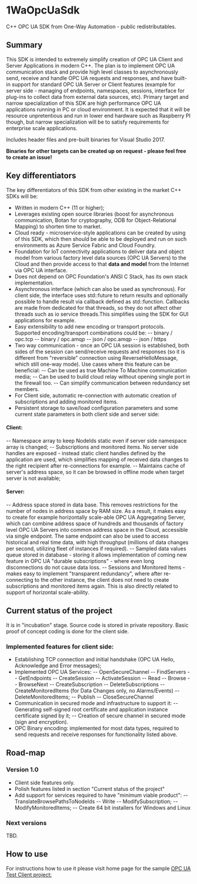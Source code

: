 # 1WaOpcUaSdk
C++ OPC UA SDK from One-Way Automation - public redistributables.

## Summary
This SDK is intended to extremely simplify creation of OPC UA Client and Server Applications in modern C++. The plan is to implement OPC UA communication stack and provide high level classes to asynchronously send, receive and handle OPC UA requests and responses, and have built-in support for standard OPC UA Server or Client features (example for server side - managing of endpoints, namespaces, sessions, interface for plug-ins to collect data from external data sources, etc). Primary target and narrow specialization of this SDK are high performance OPC UA applications running in PC or cloud environment. It is expected that it will be resource unpretentious and run in lower end hardware such as Raspberry PI though, but narrow specialization will be to satisfy requirements for enterprise scale applications.

Includes header files and pre-built binaries for Visual Studio 2017.

**Binaries for other targets can be created up on request - please feel free to create an issue!**

## Key differentiators
The key differentiators of this SDK from other existing in the market C++ SDKs will be:

 - Written in modern C++ (11 or higher);
 - Leverages existing open source libraries (boost for asynchronous communication, Botan for cryptography, ODB for Object-Relational Mapping)  to shorten time to market.
 - Cloud ready - microservice-style applications can be created by using of this SDK, which then should be able to be deployed and run on such environments as Azure Service Fabric and Cloud Foundry. 
- Foundation for IoT connectivity applications to deliver data and object model from various factory level data sources (OPC UA Servers) to the Cloud and then provide access to that **data and model** from the Internet via OPC UA interface.
- Does not depend on OPC Foundation's ANSI C Stack, has its own stack implementation.
- Asynchronous interface (which can also be used as synchronous). For client side, the interface uses std::future to return results and optionally possible to handle result via callback defined as std::function. Callbacks are made from dedicated for that threads, so they do not affect other threads such as io service threads.This simplifies using the SDK for GUI applications for example.
- Easy extensibility to add new encoding or transport protocols. Supported encoding/transport combinations could be:
-- binary / opc.tcp
-- binary / opc.amqp
-- json / opc.amqp
-- json / https
- Two way communication - once an OPC UA session is established, both sides of the session can send/receive requests and responses (so it is different from "reversible" connection using ReverseHelloMessage, which still one-way mode). Use cases where this feature can be beneficial:
-- Can be used as true Machine To Machine communication media;
-- Can be used to build cloud relay without opening single port in the firewall too.
-- Can simplify communication between redundancy set members.
- For Client side, automatic re-connection with automatic creation of subscriptions and adding monitored items. 
- Persistent storage to save/load configuration parameters and some current state parameters in both client side and server side:
#### Client: 
-- Namespace array to keep NodeIds static even if server side namespace array is changed;
-- Subscriptions and monitored items. No server side handles are exposed - instead static client handles defined by the application are used, which simplifies mapping of received data changes to the right recipient after re-connections for example.
-- Maintains cache of server's address space, so it can be browsed in offline mode when target server is not available;
#### Server:
-- Address space stored in data base. This removes restrictions for the number of nodes in address space by RAM size. As a result, it makes easy to create for example horizontally scale-able OPC UA Aggregating Server, which can combine address space of hundreds and thousands of factory level OPC UA Servers into common address space in the Cloud, accessible via single endpoint. The same endpoint can also be used to access historical and real time data, with high throughput (millions of data changes per second, utilizing fleet of instances if required).
-- Sampled data values queue stored in database - storing it allows implementation of coming new feature in OPC UA "durable subscriptions" - where even long disconnections do not cause data loss.
-- Sessions and Monitored Items - makes easy to implement "transparent redundancy", where after re-connecting to the other instance, the client does not need to create subscriptions and monitored items again. This is also directly related to support of horizontal scale-ability.
## Current status of the project
It is in "incubation" stage. Source code is stored in private repository. Basic proof of concept coding is done for the client side.
### Implemented features for client side:
- Establishing TCP connection and initial handshake (OPC UA Hello, Acknowledge and Error messages);
- Implemented OPC UA Services: 
-- OpenSecureChannel
-- FindServers
-- GetEndpoints
-- CreateSession
-- ActivateSession
-- Read
-- Browse
-- BrowseNext
-- CreateSubscription
-- DeleteSubscriptions
-- CreateMonitoredItems (for Data Changes only, no Alarms/Events)
-- DeleteMonitoredItems;
-- Publish
-- CloseSecureChannel
- Communication in secured mode and infrastructure to support it:
-- Generating self-signed root certificate and application instance certificate signed by it;
-- Creation of secure channel in secured mode (sign and encryption).
- OPC Binary encoding: implemented for most data types, required to send requests and receive responses for functionality listed above.
## Road-map
### Version 1.0
- Client side features only.
- Polish features listed in section "Current status of the project"
- Add support for services required to have "minimum viable product":
-- TranslateBrowsePathsToNodeIds
-- Write
-- ModifySubscription;
-- ModifyMonitoredItems;
-- Create 64 bit installers for Windows and Linux
### Next versions
TBD.
## How to use
For instructions how to use it please visit home page for the sample [OPC UA Test Client project:](https://github.com/RavilN/OpcUaTestClient)



